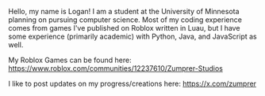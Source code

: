 Hello, my name is Logan! I am a student at the University of Minnesota planning on pursuing computer science. Most of my coding experience comes from games I've published on Roblox written in Luau, but I have some experience (primarily academic) with Python, Java, and JavaScript as well.

My Roblox Games can be found here: https://www.roblox.com/communities/12237610/Zumprer-Studios

I like to post updates on my progress/creations here: https://x.com/zumprer
